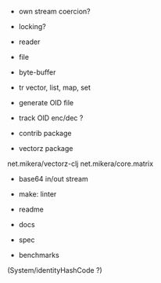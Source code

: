 
- own stream coercion?

- locking?

- reader
- file
- byte-buffer
- tr vector, list, map, set
- generate OID file

- track OID enc/dec ?

- contrib package
- vectorz package

net.mikera/vectorz-clj
net.mikera/core.matrix

- base64 in/out stream

- make: linter

- readme
- docs
- spec
- benchmarks

(System/identityHashCode ?)
